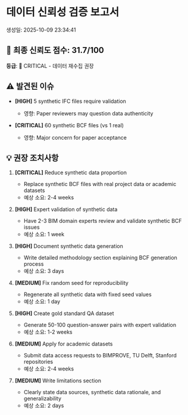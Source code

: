 # 데이터 신뢰성 검증 보고서

생성일: 2025-10-09 23:34:41

## 🎯 최종 신뢰도 점수: 31.7/100

**등급**: 🔴 CRITICAL - 데이터 재수집 권장

## ⚠️ 발견된 이슈

- **[HIGH]** 5 synthetic IFC files require validation
  - 영향: Paper reviewers may question data authenticity

- **[CRITICAL]** 60 synthetic BCF files (vs 1 real)
  - 영향: Major concern for paper acceptance

## 💡 권장 조치사항

1. **[CRITICAL]** Reduce synthetic data proportion
   - Replace synthetic BCF files with real project data or academic datasets
   - 예상 소요: 2-4 weeks

2. **[HIGH]** Expert validation of synthetic data
   - Have 2-3 BIM domain experts review and validate synthetic BCF issues
   - 예상 소요: 1 week

3. **[HIGH]** Document synthetic data generation
   - Write detailed methodology section explaining BCF generation process
   - 예상 소요: 3 days

4. **[MEDIUM]** Fix random seed for reproducibility
   - Regenerate all synthetic data with fixed seed values
   - 예상 소요: 1 day

5. **[HIGH]** Create gold standard QA dataset
   - Generate 50-100 question-answer pairs with expert validation
   - 예상 소요: 1-2 weeks

6. **[MEDIUM]** Apply for academic datasets
   - Submit data access requests to BIMPROVE, TU Delft, Stanford repositories
   - 예상 소요: 2-4 weeks

7. **[MEDIUM]** Write limitations section
   - Clearly state data sources, synthetic data rationale, and generalizability
   - 예상 소요: 2 days

